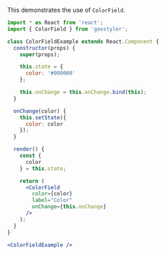 <!--
 * Released under the BSD 2-Clause License
 *
 * Copyright © 2018-present, terrestris GmbH & Co. KG and GeoStyler contributors
 * All rights reserved.
 *
 * Redistribution and use in source and binary forms, with or without
 * modification, are permitted provided that the following conditions are met:
 *
 * * Redistributions of source code must retain the above copyright notice,
 *   this list of conditions and the following disclaimer.
 *
 * * Redistributions in binary form must reproduce the above copyright notice,
 *   this list of conditions and the following disclaimer in the documentation
 *   and/or other materials provided with the distribution.
 *
 * THIS SOFTWARE IS PROVIDED BY THE COPYRIGHT HOLDERS AND CONTRIBUTORS "AS IS"
 * AND ANY EXPRESS OR IMPLIED WARRANTIES, INCLUDING, BUT NOT LIMITED TO, THE
 * IMPLIED WARRANTIES OF MERCHANTABILITY AND FITNESS FOR A PARTICULAR PURPOSE
 * ARE DISCLAIMED. IN NO EVENT SHALL THE COPYRIGHT HOLDER OR CONTRIBUTORS BE
 * LIABLE FOR ANY DIRECT, INDIRECT, INCIDENTAL, SPECIAL, EXEMPLARY, OR
 * CONSEQUENTIAL DAMAGES (INCLUDING, BUT NOT LIMITED TO, PROCUREMENT OF
 * SUBSTITUTE GOODS OR SERVICES; LOSS OF USE, DATA, OR PROFITS; OR BUSINESS
 * INTERRUPTION) HOWEVER CAUSED AND ON ANY THEORY OF LIABILITY, WHETHER IN
 * CONTRACT, STRICT LIABILITY, OR TORT (INCLUDING NEGLIGENCE OR OTHERWISE)
 * ARISING IN ANY WAY OUT OF THE USE OF THIS SOFTWARE, EVEN IF ADVISED OF THE
 * POSSIBILITY OF SUCH DAMAGE.
 *
-->

This demonstrates the use of `ColorField`.

```jsx
import * as React from 'react';
import { ColorField } from 'geostyler';

class ColorFieldExample extends React.Component {
  constructor(props) {
    super(props);

    this.state = {
      color: '#000000'
    };

    this.onChange = this.onChange.bind(this);
  }

  onChange(color) {
    this.setState({
      color: color
    });
  }

  render() {
    const {
      color
    } = this.state;

    return (
      <ColorField
        color={color}
        label="Color"
        onChange={this.onChange}
      />
    );
  }
}

<ColorFieldExample />
```
